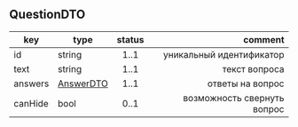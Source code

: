 ## QuestionDTO

key | type | status | comment
--- | ---- | :----: | ---:
id | string | 1..1 | уникальный идентификатор
text | string | 1..1 | текст вопроса
answers | [AnswerDTO](#answerdto) | 1..1 | ответы на вопрос
canHide | bool | 0..1 | возможность свернуть вопрос